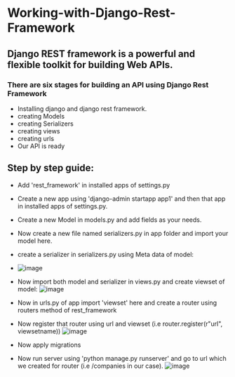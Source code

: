 # Working-with-Django-Rest-Framework


## Django REST framework is a powerful and flexible toolkit for building Web APIs.

### There are six stages for building an API using Django Rest Framework

-  Installing django and django rest framework.
-  creating Models
-  creating Serializers
-  creating views
-  creating urls
-  Our API is ready


## Step by step guide:
- Add 'rest_framework'  in installed apps of settings.py
- Create a new app using 'django-admin startapp app1' and then that app in installed apps of settings.py.
- Create a new Model in models.py and add fields as your needs.
- Now create a new file named serializers.py in app folder and import your model here.
- create a serializer in serializers.py using  Meta data of model:
- ![image](https://github.com/gaurav0401/Working-with-Django-Rest-Framework/assets/80095859/2b75fc68-1e75-4f0b-9c95-71e123abd727)

- Now import both model and serializer in views.py and create viewset of model:
             ![image](https://github.com/gaurav0401/Working-with-Django-Rest-Framework/assets/80095859/ebc982a2-60e3-4e4d-b5d9-55ac2786e6e9)

- Now in urls.py of app  import  'viewset' here and create a router using routers method of rest_framework
- Now register that router using url  and viewset (i.e router.register(r"url", viewsetname))
             ![image](https://github.com/gaurav0401/Working-with-Django-Rest-Framework/assets/80095859/1ddfa898-e50e-4492-b584-9cb34933b21e)

- Now apply migrations
- Now run server using 'python manage.py runserver' and go to url  which we created for router (i.e /companies  in our case).
   ![image](https://github.com/gaurav0401/Working-with-Django-Rest-Framework/assets/80095859/b08989c2-e1eb-45a2-9a07-f24d56609196)





             



   
